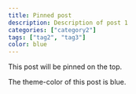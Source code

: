 ```yaml
---
title: Pinned post
description: Description of post 1
categories: ["category2"]
tags: ["tag2", "tag3"]
color: blue
---
```


This post will be pinned on the top.

The theme-color of this post is blue.